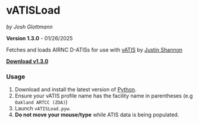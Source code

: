 # vATISLoad

_by Josh Glottmann_

**Version 1.3.0** - 01/26/2025

Fetches and loads AIRNC D-ATISs for use with [vATIS](https://vatis.app/) by [Justin Shannon](https://github.com/JustinShannon)

__[Download v1.3.0](https://github.com/glott/vATISLoad/releases/latest/download/vATISLoad.pyw)__ 

### Usage

1) Download and install the latest version of [Python](https://www.python.org/downloads/).
2) Ensure your vATIS profile name has the facility name in parentheses (e.g `Oakland ARTCC (ZOA)`)
3) Launch `vATISLoad.pyw`.
4) __Do not move your mouse/type__ while ATIS data is being populated.

